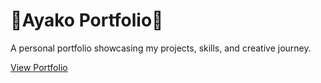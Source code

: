 # 🌳Ayako Portfolio🌳

A personal portfolio showcasing my projects, skills, and creative journey.  

[View Portfolio](https://ayakoneko.github.io/AyakoPortfolio/)
